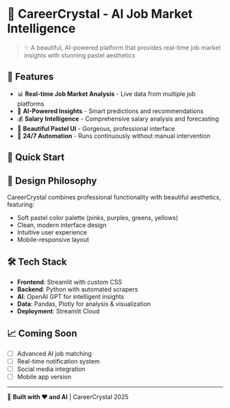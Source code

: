 # 💎 CareerCrystal - AI Job Market Intelligence

> ✨ A beautiful, AI-powered platform that provides real-time job market insights with stunning pastel aesthetics

## 🌟 Features

- 📊 **Real-time Job Market Analysis** - Live data from multiple job platforms
- 🤖 **AI-Powered Insights** - Smart predictions and recommendations  
- 💰 **Salary Intelligence** - Comprehensive salary analysis and forecasting
- 🎨 **Beautiful Pastel UI** - Gorgeous, professional interface
- 🔄 **24/7 Automation** - Runs continuously without manual intervention

## 🚀 Quick Start




## 🎨 Design Philosophy

CareerCrystal combines professional functionality with beautiful aesthetics, featuring:
- Soft pastel color palette (pinks, purples, greens, yellows)
- Clean, modern interface design
- Intuitive user experience
- Mobile-responsive layout

## 🛠️ Tech Stack

- **Frontend**: Streamlit with custom CSS
- **Backend**: Python with automated scrapers  
- **AI**: OpenAI GPT for intelligent insights
- **Data**: Pandas, Plotly for analysis & visualization
- **Deployment**: Streamlit Cloud

## 📈 Coming Soon

- [ ] Advanced AI job matching
- [ ] Real-time notification system
- [ ] Social media integration
- [ ] Mobile app version

---
💎 **Built with ❤️ and AI** | CareerCrystal 2025

